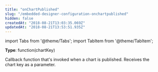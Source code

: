 ```yaml
---
title: "onChartPublished"
slug: "/embedded-designer-configuration-onchartpublished"
hidden: false
createdAt: "2018-08-21T13:03:35.069Z"
updatedAt: "2018-08-21T13:53:51.935Z"
---
```


import Tabs from '@theme/Tabs';
import TabItem from '@theme/TabItem';

**Type**: function(chartKey)

Callback function that's invoked when a chart is published. Receives the chart key as a parameter.
